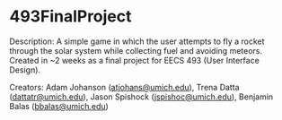 # 493FinalProject
Description: 
A simple game in which the user attempts to fly a rocket through the solar system while collecting fuel and avoiding meteors. Created in ~2 weeks as a final project for EECS 493 (User Interface Design). 

Creators: 
Adam Johanson (atjohans@umich.edu), Trena Datta (dattatr@umich.edu), Jason Spishock (jspishoc@umich.edu), Benjamin Balas (bbalas@umich.edu)
